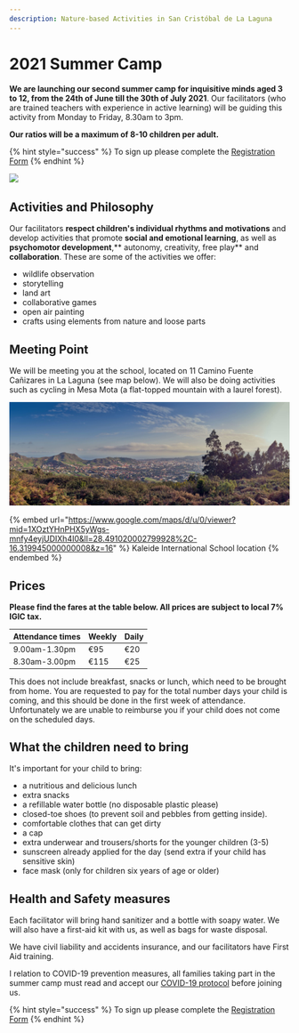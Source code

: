 ```yaml
---
description: Nature-based Activities in San Cristóbal de La Laguna
---
```


# 2021 Summer Camp

**We are launching our second summer camp for inquisitive minds aged 3 to 12, from the 24th of June till the 30th of July 2021**. Our facilitators (who are trained teachers with experience in active learning) will be guiding this activity from Monday to Friday, 8.30am to 3pm.

**Our ratios will be a maximum of 8-10 children per adult.**

{% hint style="success" %}
To sign up please complete the [Registration Form](https://docs.google.com/forms/d/e/1FAIpQLSeFAo\_8aznvGCkYuR6QEmotzltKD3etWGdA4gh7goFRjVAevw/viewform?usp=sf\_link)
{% endhint %}

![](<.gitbook/assets/Pintura (1).jpg>)

## Activities and Philosophy

Our facilitators **respect children's individual rhythms and motivations** and develop activities that promote **social and emotional learning**, as well as **psychomotor development**,** autonomy, creativity, free play** and **collaboration**. These are some of the activities we offer:&#x20;

* wildlife observation
* storytelling
* land art
* collaborative games
* open air painting
* crafts using elements from nature and loose parts&#x20;

## Meeting Point

We will be meeting you at the school, located on 11 Camino Fuente Cañizares in La Laguna (see map below). We will also be doing activities such as cycling in Mesa Mota (a flat-topped mountain with a laurel forest).

![](<.gitbook/assets/mesa mota.jpg>)

{% embed url="https://www.google.com/maps/d/u/0/viewer?mid=1XOztYHnPHX5yWgs-mnfy4eyjUDIXh4I0&ll=28.491020002799928%2C-16.319945000000008&z=16" %}
Kaleide International School location
{% endembed %}

## Prices

**Please find the fares at the table below. All prices are subject to local 7% IGIC tax.**

| Attendance times | Weekly | Daily |
| ---------------- | ------ | ----- |
| 9.00am-1.30pm    | €95    | €20   |
| 8.30am-3.00pm    | €115   | €25   |

This does not include breakfast, snacks or lunch, which need to be brought from home. You are requested to pay for the total number days your child is coming, and this should be done in the first week of attendance. Unfortunately we are unable to reimburse you if your child does not come on the scheduled days.

## What the children need to bring

It's important for your child to bring:

* a nutritious and delicious lunch
* extra snacks
* a refillable water bottle (no disposable plastic please)
* closed-toe shoes (to prevent soil and pebbles from getting inside).
* comfortable clothes that can get dirty
* a cap
* extra underwear and trousers/shorts for the younger children (3-5)
* sunscreen already applied for the day (send extra if your child has sensitive skin)
* face mask (only for children six years of age or older)



## Health and Safety measures

Each facilitator will bring hand sanitizer and a bottle with soapy water. We will also have a first-aid kit with us, as well as bags for waste disposal.&#x20;

We have civil liability and accidents insurance, and our facilitators have First Aid training.

I relation to COVID-19 prevention measures, all families taking part in the summer camp must read and accept our [COVID-19 protocol](covid-19-prevention-protocol.md) before joining us.

{% hint style="success" %}
To sign up please complete the [Registration Form](https://docs.google.com/forms/d/e/1FAIpQLSeFAo\_8aznvGCkYuR6QEmotzltKD3etWGdA4gh7goFRjVAevw/viewform?usp=sf\_link)
{% endhint %}

